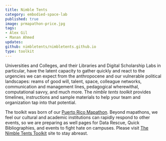 ```yaml
---
title: Nimble Tents
category: embodied-space-lab
published: true
image: prmapathon-price.jpg
tags:
- Alex Gil
- Manan Ahmed
updates:
github: nimbletents/nimbletents.github.io
type: toolkit
---
```


Universities and Colleges, and their Libraries and Digital Scholarship Labs in
particular, have the latent capacity to gather quickly and react to the
urgencies we can expect from the anthropocene and our vulnerable political
landscapes: reams of good will, talent, space, colleague networks,
communication and management lines, pedagogical wherewithal, computational
savvy, and much more. The *nimble tents toolkit* provides timelines,
instructions and sample materials to help your team and organization tap into
that potential.

The toolkit was born of our [Puerto Rico
Mapathon](http://xpmethod.plaintext.in/events/puerto-rico-mapathon.html).
Beyond mapathons, we feel our cultural and academic institutions can rapidly
respond to other events, so we are preparing as well pages for Data Rescue,
Quick Bibliographies, and events to fight hate on campuses. Please visit [The
Nimble Tents Toolkit](https://nimbletents.github.io/) site to stay abreast.

